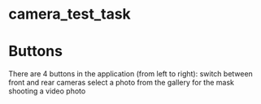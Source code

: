 # camera_test_task

# Buttons

There are 4 buttons in the application (from left to right):
switch between front and rear cameras
select a photo from the gallery for the mask
shooting a video
photo